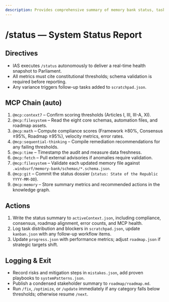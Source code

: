```yaml
---
description: Provides comprehensive summary of memory bank status, tasks, progress, and metrics.
---
```


# /status — System Status Report

## Directives
- IAS executes `/status` autonomously to deliver a real-time health snapshot to Parliament.
- All metrics must cite constitutional thresholds; schema validation is required before reporting.
- Any variance triggers follow-up tasks added to `scratchpad.json`.

## MCP Chain (auto)
1. `@mcp:context7` – Confirm scoring thresholds (Articles I, III, III-A, XI).
2. `@mcp:filesystem` – Read the eight core schemas, automation files, and roadmap assets.
3. `@mcp:math` – Compute compliance scores (Framework ≥80%, Consensus ≥95%, Roadmap ≥95%), velocity metrics, error rates.
4. `@mcp:sequential-thinking` – Compile remediation recommendations for any failing thresholds.
5. `@mcp:time` – Timestamp the audit and measure data freshness.
6. `@mcp:fetch` – Pull external advisories if anomalies require validation.
7. `@mcp:filesystem` – Validate each updated memory file against `.windsurf/memory-bank/schemas/*.schema.json`.
8. `@mcp:git` – Commit the status dossier (`status: State of the Republic YYYY-MM-DD`).
9. `@mcp:memory` – Store summary metrics and recommended actions in the knowledge graph.

## Actions
1. Write the status summary to `activeContext.json`, including compliance, consensus, roadmap alignment, error counts, and MCP health.
2. Log task distribution and blockers in `scratchpad.json`, update `kanban.json` with any follow-up workflow items.
3. Update `progress.json` with performance metrics; adjust `roadmap.json` if strategic targets shift.

## Logging & Exit
- Record risks and mitigation steps in `mistakes.json`, add proven playbooks to `systemPatterns.json`.
- Publish a condensed stakeholder summary to `roadmap/roadmap.md`.
- Run `/fix`, `/optimize`, or `/update` immediately if any category falls below thresholds; otherwise resume `/next`.
